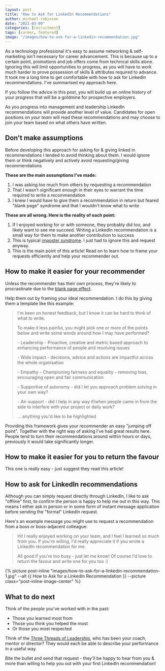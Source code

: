```yaml
---
layout: post
title: "How to Ask for LinkedIn Recommendations"
author: michael-robinson
date: "2021-03-09"
categories: [recruitment]
tags: [career, featured]
image: "/images/how-to-ask-for-a-linkedin-recommendation.jpg"
---
```


As a technology professional it's easy to assume networking & self-marketing isn't necessary for career advancement. This is because up to a certain point, promotions and job offers come from technical skills alone. Ignoring this will limit opportunities to progress, as you will have to work much harder to prove possession of skills & attributes required to advance. It took me a long time to get comfortable with how to ask for LinkedIn recommendations. I've summarised my approach here.

If you follow the advice in this post, you will build up an online history of your progress that will be a goldmine for prospective employers.

As you progress into management and leadership LinkedIn recommendations will provide another level of value. Candidates for open positions on _your team_ will read these recommendations and may choose to join your team based on what others have written.

## Don't make assumptions

Before developing this approach for asking for & giving linked in recommendations I tended to avoid thinking about them. I would ignore them or think negatively and actively avoid requesting/giving recommendations

**These are the main assumptions I've made:**

1. I was asking too much from others by requesting a recommendation
2. That I wasn't significant enough in their eyes to warrant the time required to write a recommendation
3. I knew I would have to give them a recommendation in return but feared "blank page" syndrome and that I wouldn't know what to write

**These are all wrong. Here is the reality of each point:**

1. If I enjoyed working for or with someone, they probably did too, and likely want to see me succeed. Writing a LinkedIn recommendation is a small way for them to make another contribution to success
2. This is typical [imposter syndrome](https://www.freecodecamp.org/news/what-is-imposter-syndrome-and-how-do-you-overcome-it/). I just had to ignore this and request anyway.
3. This is the main point of this article! Read on to learn how to frame your requests efficiently and help your recommender out.

## How to make it easier for your recommender

Unless the recommender has their own process, they're likely to procrastinate due to the [blank page effect](https://www.researchgate.net/publication/41539441_The_Blank_Page_Effects_of_Constraint_on_Creativity).

Help them out by framing your ideal recommendation. I do this by giving them a template like this example:

> I'm keen on honest feedback, but I know it can be hard to think of what to write.
>
> To make it less painful, you might pick one or more of the points below and write some words around how I may have performed?
>
> \- Leadership - Proactive, creative and metric based approach to enhancing performance of people and resolving issues
>
> \- Wide impact - decisions, advice and actions are impactful across the whole organisation
>
> \- Empathy - Championing fairness and equality - removing bias, encouraging open and fair communication
>
> \- Supportive of autonomy - did I let you approach problem solving in your own way?
>
> \- Air-support - did I help in any way if/when people came in from the side to interfere with your project or daily work?
>
> ... anything you'd like to be highlighted

Providing this framework gives your recommender an easy "jumping off point". Together with the right way of asking I've had great results here. People tend to turn their recommendations around within hours or days, previously it would take significantly longer.

## How to make it easier for you to return the favour

This one is really easy - just suggest they read this article!

## How to ask for LinkedIn recommendations

Although you can simply request directly through LinkedIn, I like to ask "offline" first, to confirm the person is happy to help me out in this way. This means I either ask in person or in some form of instant message application before sending the "formal" LinkedIn request.

Here's an example message you might use to request a recommendation from a boss or boss-adjacent colleague:

> Hi! I really enjoyed working on your team, and I feel I learned so much from you. If you're willing, I'd really appreciate it if you wrote a LinkedIn recommendation for me.
>
> All good if you're too busy - just let me know! Of course I'd love to return the favour and write one for you too :)

{% picture post-inline "images/how-to-ask-for-a-linkedin-recommendation-1.jpg" --alt {{ How to Ask for a LinkedIn Recommendation }} --picture class="post-inline-image-center" %}

## What to do next

Think of the people you've worked with in the past:

- Those you learned most from
- Those you think you helped the most
- Or those you most respected

Think of the [Three Threads of Leadership](/the-three-threads-of-leadership), who has been your coach, mentor or director? They would each be able to describe your performance in a useful way.

Bite the bullet and send that request - they'll be happy to hear from you & more than willing to help you out with your first LinkedIn recommendation!
